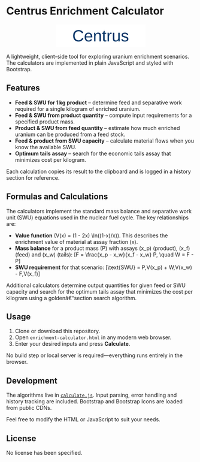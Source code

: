 # Centrus Enrichment Calculator

<p align="center">
  <img src="assets/centrus-logo.svg" alt="Centrus Energy Logo" width="240"/>
</p>

A lightweight, client-side tool for exploring uranium enrichment scenarios. The calculators are implemented in plain JavaScript and styled with Bootstrap.

## Features
- **Feed & SWU for 1 kg product** – determine feed and separative work required for a single kilogram of enriched uranium.
- **Feed & SWU from product quantity** – compute input requirements for a specified product mass.
- **Product & SWU from feed quantity** – estimate how much enriched uranium can be produced from a feed stock.
- **Feed & product from SWU capacity** – calculate material flows when you know the available SWU.
- **Optimum tails assay** – search for the economic tails assay that minimizes cost per kilogram.

Each calculation copies its result to the clipboard and is logged in a history section for reference.

## Formulas and Calculations
The calculators implement the standard mass balance and separative work unit (SWU) equations used in the
nuclear fuel cycle. The key relationships are:

- **Value function** \(V(x) = (1 - 2x) \ln((1-x)/x)\). This describes the enrichment value of material at assay fraction \(x\).
- **Mass balance** for a product mass \(P\) with assays \(x_p\) (product), \(x_f\) (feed) and \(x_w\) (tails):
  \[F = \frac{x_p - x_w}{x_f - x_w} P, \quad W = F - P\]
- **SWU requirement** for that scenario:
  \[\text{SWU} = P\,V(x_p) + W\,V(x_w) - F\,V(x_f)\]

Additional calculators determine output quantities for given feed or SWU capacity and search for the optimum
tails assay that minimizes the cost per kilogram using a goldenâ€“section search algorithm.

## Usage
1. Clone or download this repository.
2. Open `enrichment-calculator.html` in any modern web browser.
3. Enter your desired inputs and press **Calculate**.

No build step or local server is required—everything runs entirely in the browser.

## Development
The algorithms live in [`calculate.js`](calculate.js). Input parsing, error handling and history tracking are included. Bootstrap and Bootstrap Icons are loaded from public CDNs.

Feel free to modify the HTML or JavaScript to suit your needs.

## License
No license has been specified.

